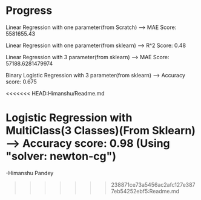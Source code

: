# Progress

Linear Regression with one parameter(from Scratch) --> MAE Score: 5581655.43


Linear Regression with one parameter(from sklearn) --> R^2 Score: 0.48


Linear Regression with 3 parameter(from sklearn) --> MAE Score: 57188.6281479974


Binary Logistic Regression with 3 parameter(from sklearn) --> Accuracy score: 0.675

<<<<<<< HEAD:Himanshu/Readme.md

Logistic Regression with MultiClass(3 Classes)(From Sklearn) --> Accuracy score: 0.98 (Using "solver: newton-cg")
=======
-Himanshu Pandey
>>>>>>> 238871ce73a5456ac2afc127e3877eb54252ebf5:Readme.md
 																																																																																																																																																													
